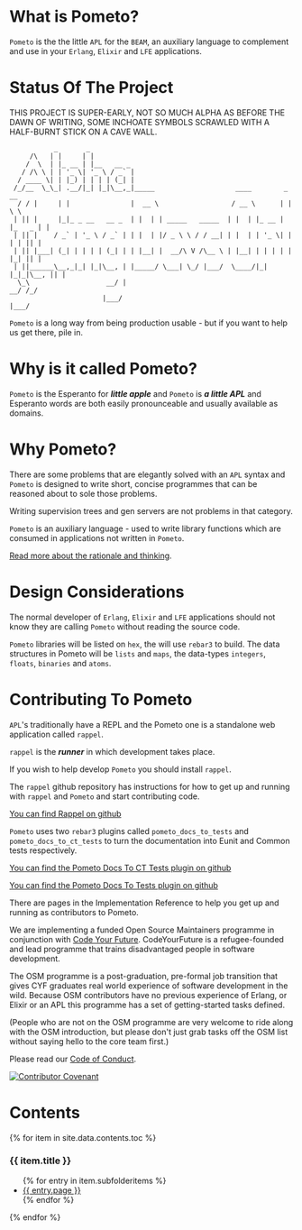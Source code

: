 # What is Pometo?

`Pometo` is the the little `APL` for the `BEAM`, an auxiliary language to complement and use in your `Erlang`, `Elixir` and `LFE` applications.

# Status Of The Project

THIS PROJECT IS SUPER-EARLY, NOT SO MUCH ALPHA AS BEFORE THE DAWN OF WRITING, SOME INCHOATE SYMBOLS SCRAWLED WITH A HALF-BURNT STICK ON A CAVE WALL.

```warning
           _       _
     /\   | |     | |
    /  \  | |_ __ | |__   __ _
   / /\ \ | | '_ \| '_ \ / _` |
  / ____ \| | |_) | | | | (_| |
 /_/__  \_\_| .__/|_| |_|\__,_|_____                    ____        _      __
  / / |     | |               |  __ \                  / __ \      | |     \ \
 | || |     |_|_ _ __   __ _  | |  | | _____   _____  | |  | |_ __ | |_   _ | |
 | || |    / _` | '_ \ / _` | | |  | |/ _ \ \ / / __| | |  | | '_ \| | | | || |
 | || |___| (_| | | | | (_| | | |__| |  __/\ V /\__ \ | |__| | | | | | |_| || |
 | ||______\__,_|_| |_|\__, | |_____/ \___| \_/ |___/  \____/|_| |_|_|\__, || |
  \_\                   __/ |                                          __/ /_/
                       |___/                                          |___/
```

`Pometo` is a long way from being production usable - but if you want to help us get there, pile in.

# Why is it called Pometo?

`Pometo` is the Esperanto for ***little apple*** and `Pometo` is ***a little APL*** and Esperanto words are both easily pronounceable and usually available as domains.

# Why Pometo?

There are some problems that are elegantly solved with an `APL` syntax and `Pometo` is designed to write short, concise programmes that can be reasoned about to sole those problems.

Writing supervision trees and gen servers are not problems in that category.

`Pometo` is an auxiliary language - used to write library functions which are consumed in applications not written in `Pometo`.

[Read more about the rationale and thinking](https://medium.com/@gordonguthrie/the-beam-needs-an-apl-y-language-6c5c998ba6d).

# Design Considerations

The normal developer of `Erlang`, `Elixir` and `LFE` applications should not know they are calling `Pometo` without reading the source code.

`Pometo` libraries will be listed on `hex`, the will use `rebar3` to build. The data structures in Pometo will be `lists` and `maps`, the data-types `integers`, `floats`, `binaries` and `atoms`.

# Contributing To Pometo

`APL`'s traditionally have a REPL and the Pometo one is a standalone web application called `rappel`.

`rappel` is the ***runner*** in which development takes place.

If you wish to help develop `Pometo` you should install `rappel`.

The `rappel` github repository has instructions for how to get up and running with `rappel` and `Pometo` and start contributing code.

[You can find Rappel on github](http://github.com/gordonguthrie/rappel)

`Pometo` uses two `rebar3` plugins called `pometo_docs_to_tests` and `pometo_docs_to_ct_tests` to turn the documentation into Eunit and Common tests respectively.

[You can find the Pometo Docs To CT Tests plugin on github](http://github.com/gordonguthrie/pometo_docs_to_ct_tests)

[You can find the Pometo Docs To Tests plugin on github](http://github.com/gordonguthrie/pometo_docs_to_tests)

There are pages in the Implementation Reference to help you get up and running as contributors to Pometo.

We are implementing a funded Open Source Maintainers programme in conjunction with [Code Your Future](https://codeyourfuture.io). CodeYourFuture is a refugee-founded and lead programme that trains disadvantaged people in software development.

The OSM programme is a post-graduation, pre-formal job transition that gives CYF graduates real world experience of software development in the wild. Because OSM contributors have no previous experience of Erlang, or Elixir or an APL this programme has a set of getting-started tasks defined.

(People who are not on the OSM programme are very welcome to ride along with the OSM introduction, but please don't just grab tasks off the OSM list without saying hello to the core team first.)

Please read our [Code of Conduct](./for_contributors/pometo_contributors_code_of_conduct.md).

[![Contributor Covenant](https://img.shields.io/badge/Contributor%20Covenant-v2.0%20adopted-ff69b4.svg)](code_of_conduct.md) 

# Contents

<div>
{% for item in site.data.contents.toc %}
    <h3>{{ item.title }}</h3>
      <ul>
        {% for entry in item.subfolderitems %}
          <li><a href="{{ entry.url }}">{{ entry.page }}</a></li>
        {% endfor %}
      </ul>
  {% endfor %}
</div>